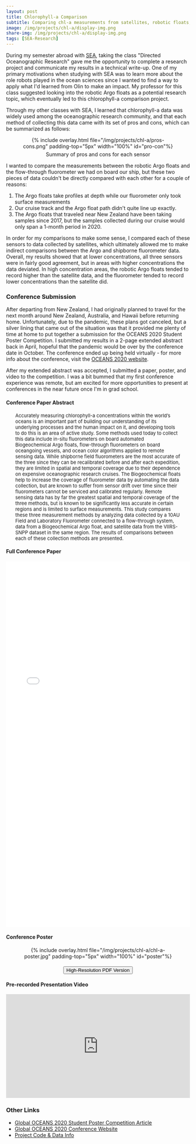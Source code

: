 ```yaml
---
layout: post
title: Chlorophyll-a Comparison
subtitle: Comparing chl-a measurements from satellites, robotic floats, and shipborne fluorometers in New Zealand
image: /img/projects/chl-a/display-img.png
share-img: /img/projects/chl-a/display-img.png
tags: [SEA-Research]
---
```


During my semester abroad with [SEA](/sea), taking the class "Directed Oceanographic Research" gave me the opportunity to complete a research project and communicate my results in a technical write-up. One of my primary motivations when studying with SEA was to learn more about the role robots played in the ocean sciences since I wanted to find a way to apply what I'd learned from Olin to make an impact. My professor for this class suggested looking into the robotic Argo floats as a potential research topic, which eventually led to this chlorophyll-a comparison project.

Through my other classes with SEA, I learned that chlorophyll-a data was widely used among the oceanographic research community, and that each method of collecting this data came with its set of pros and cons, which can be summarized as follows:

<center>
  <figure>
    {% include overlay.html
      file="/img/projects/chl-a/pros-cons.png"
      padding-top="5px"
      width="100%"
      id="pro-con"%}
    <figcaption style="padding-top:5px;width:70%">Summary of pros and cons for each sensor</figcaption>
  </figure>
</center>

I wanted to compare the measurements between the robotic Argo floats and the flow-through fluorometer we had on board our ship, but these two pieces of data couldn't be directly compared with each other for a couple of reasons:
1. The Argo floats take profiles at depth while our fluorometer only took surface measurements
2. Our cruise track and the Argo float path didn't quite line up exactly.
3. The Argo floats that traveled near New Zealand have been taking samples since 2017, but the samples collected during our cruise would only span a 1-month period in 2020.

In order for my comparisons to make some sense, I compared each of these sensors to data collected by satellites, which ultimately allowed me to make indirect comparisons between the Argo and shipborne fluorometer data. Overall, my results showed that at lower concentrations, all three sensors were in fairly good agreement, but in areas with higher concentrations the data deviated. In high concentration areas, the robotic Argo floats tended to record higher than the satellite data, and the fluorometer tended to record lower concentrations than the satellite did.



### Conference Submission
After departing from New Zealand, I had originally planned to travel for the next month around New Zealand, Australia, and Hawaii before returning home. Unfortunately, due to the pandemic, these plans got canceled, but a silver lining that came out of the situation was that it provided me plenty of time at home to put together a submission for the OCEANS 2020 Student Poster Competition. I submitted my results in a 2-page extended abstract back in April, hopeful that the pandemic would be over by the conference date in October. The conference ended up being held virtually - for more info about the conference, visit the [OCEANS 2020 website](https://global20.oceansconference.org/).

After my extended abstract was accepted, I submitted a paper, poster, and video to the competition. I was a bit bummed that my first conference experience was remote, but am excited for more opportunities to present at conferences in the near future once I'm in grad school.

#### Conference Paper Abstract
<font size="2.5">
<p style="margin-left:5%;margin-right:5%;">
Accurately measuring chlorophyll-a concentrations within the world’s oceans is an important part of building our understanding of its underlying processes and the human impact on it, and developing tools to do this is an area of active study. Some methods used today to collect this data include in-situ fluorometers on board automated Biogeochemical Argo floats, flow-through fluorometers on board oceangoing vessels, and ocean color algorithms applied to remote sensing data. While shipborne field fluorometers are the most accurate of the three since they can be recalibrated before and after each expedition, they are limited in spatial and temporal coverage due to their dependence on expensive oceanographic research cruises. The Biogeochemical floats help to increase the coverage of fluorometer data by automating the data collection, but are known to suffer from sensor drift over time since their fluorometers cannot be serviced and calibrated regularly. Remote sensing data has by far the greatest spatial and temporal coverage of the three methods, but is known to be significantly less accurate in certain regions and is limited to surface measurements. This study compares these three measurement methods by analyzing data collected by a 10AU Field and Laboratory Fluorometer connected to a flow-through system, data from a Biogeochemical Argo float, and satellite data from the VIIRS-SNPP dataset in the same region. The results of comparisons between each of these collection methods are presented.
</p>
</font>

#### Full Conference Paper
<center>
  <embed src= "/files/chl-a/Chl_A_Comparison_Formatted.pdf" width= "100%" height= "1000">
</center>

#### Conference Poster
<center>
  <figure>
    {% include overlay.html
      file="/img/projects/chl-a/chl-a-poster.jpg"
      padding-top="5px"
      width="100%"
      id="poster"%}
    <figcaption style="padding-top:5px;width:70%"></figcaption>
  </figure>
</center>

<center>
  <!-- <a href="/projects" class="button buttonblack">Projects</a> -->
  <button onclick="location.href='/files/chl-a/PosterPDF_Phung.pdf'" type="button" class="button buttonblack">
         High-Resolution PDF Version</button>
</center>

#### Pre-recorded Presentation Video
<style>.embed-container { position: relative; padding-bottom: 56.25%; height: 0; overflow: hidden; max-width: 100%; } .embed-container iframe, .embed-container object, .embed-container embed { position: absolute; top: 0; left: 0; width: 100%; height: 100%; }</style><div class='embed-container'><iframe src='https://www.youtube.com/embed/zJIH4F3Ajn0' frameborder='0' allowfullscreen></iframe></div>

### Other Links
+ [Global OCEANS 2020 Student Poster Competition Article](https://ieeeoes.org/oes-beacon/december-2020-oes-beacon/the-student-poster-competition-at-global-oceans-2020/)
+ [Global OCEANS 2020 Conference Website](https://global20.oceansconference.org/)
+ [Project Code & Data Info](https://github.com/AmyPhung/chl-a-comparison/)

